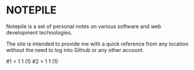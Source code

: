 # NOTEPILE

Notepile is a set of personal notes on various software and web
development technologies.

The site is intended to provide me with a quick reference from any location without the need to log into Github or any other account.

#1 = 1 1 (1)
#2 = 1 1 (1)
